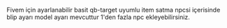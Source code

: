 Fivem için ayarlanabilir basit qb-target uyumlu item satma npcsi içerisinde blip ayarı model ayarı mevcuttur 1'den fazla npc ekleyebilirsiniz.
